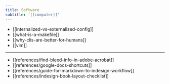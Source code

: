```yaml
---
title: Software
subtitle: '[[computer]]'
---
```


- [[internalized-vs-externalized-config]]
- [[what-is-a-makefile]]
- [[why-clis-are-better-for-humans]]
- [[vim]]

---

- [[references/find-bleed-info-in-adobe-acrobat]]
- [[references/google-docs-shortcuts]]
- [[references/guide-for-markdown-to-indesign-workflow]]
- [[references/indesign-book-layout-checklist]]
